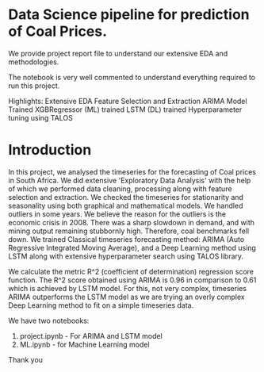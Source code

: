 # Data Science pipeline for prediction of Coal Prices.
We provide project report file to understand our extensive EDA and methodologies.

The notebook is very well commented to understand everything required to run this project.

Highlights:
    Extensive EDA
    Feature Selection and Extraction
    ARIMA Model Trained
    XGBRegressor (ML) trained
    LSTM (DL) trained
    Hyperparameter tuning using TALOS

# Introduction

In this project, we analysed the timeseries for the forecasting of Coal prices in South Africa. We did extensive 'Exploratory Data Analysis' with the help of which we performed data cleaning, processing along with feature selection and extraction. We checked the timeseries for stationarity and seasonality using both graphical and mathematical models. We handled outliers in some years. We believe the reason for the outliers is the economic crisis in 2008. There was a sharp slowdown in demand, and with mining output remaining stubbornly high. Therefore, coal benchmarks fell down.  We trained Classical timeseries forecasting method: ARIMA (Auto Regressive Integrated Moving Average), and a Deep Learning method using LSTM along with extensive hyperparameter search using TALOS library.  

We calculate the metric R^2 (coefficient of determination) regression score function. The R^2 score obtained using ARIMA is 0.96 in comparison to 0.61 which is achieved by LSTM model. For this, not very complex, timeseries ARIMA outperforms the LSTM model as we are trying an overly complex Deep Learning method to fit on a simple timeseries data.

We have two notebooks:

1) project.ipynb -  For ARIMA and LSTM model
2) ML.ipynb - for Machine Learning model


Thank you
